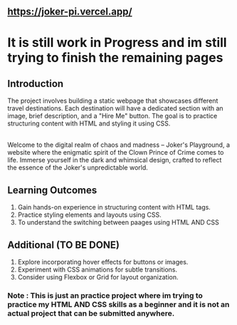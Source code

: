 ## https://joker-pi.vercel.app/


# It is still work in Progress and im still trying to finish the remaining pages 

## Introduction 

The project involves building a static webpage that showcases different travel destinations. Each destination will have a dedicated section with an image, brief description, and a "Hire Me" button. The goal is to practice structuring content with HTML and styling it using CSS.
<br>
<br>

Welcome to the digital realm of chaos and madness – Joker's Playground, a website where the enigmatic spirit of the Clown Prince of Crime comes to life. Immerse yourself in the dark and whimsical design, crafted to reflect the essence of the Joker's unpredictable world.


## Learning Outcomes 

1) Gain hands-on experience in structuring content with HTML tags.
2) Practice styling elements and layouts using CSS.
3) To understand the switching between paages using HTML AND CSS

## Additional (TO BE DONE)

1) Explore incorporating hover effects for buttons or images.
2) Experiment with CSS animations for subtle transitions.
3) Consider using Flexbox or Grid for layout organization.


### Note : This is just an practice project where im trying to practice my HTML AND CSS skills as a beginner and it is not an actual project that can be submitted anywhere. 
